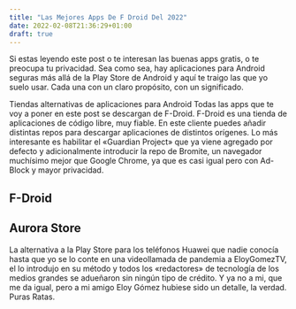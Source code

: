 ```yaml
---
title: "Las Mejores Apps De F Droid Del 2022"
date: 2022-02-08T21:36:29+01:00
draft: true
---
```

Si estas leyendo este post o te interesan las buenas apps gratis, o te preocupa tu privacidad. Sea como sea, hay aplicaciones para Android seguras más allá de la Play Store de Android y aquí te traigo las que yo suelo usar. Cada una con un claro propósito, con un significado.

Tiendas alternativas de aplicaciones para Android
Todas las apps que te voy a poner en este post se descargan de F-Droid. F-Droid es una tienda de aplicaciones de código libre, muy fiable. En este cliente puedes añadir distintas repos para descargar aplicaciones de distintos orígenes. Lo más interesante es habilitar el «Guardian Project» que ya viene agregado por defecto y adicionalmente introducir la repo de Bromite, un navegador muchísimo mejor que Google Chrome, ya que es casi igual pero con Ad-Block y mayor privacidad.

<h2>F-Droid</h2>

<h2>Aurora Store</h2>
La alternativa a la Play Store para los teléfonos Huawei que nadie conocía hasta que yo se lo conte en una videollamada de pandemia a EloyGomezTV, el lo introdujo en su método y todos los «redactores» de tecnología de los medios grandes se adueñaron sin ningún tipo de crédito. Y ya no a mi, que me da igual, pero a mi amigo Eloy Gómez hubiese sido un detalle, la verdad. Puras Ratas.
